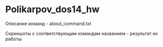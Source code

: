 # Polikarpov_dos14_hw

Описание команд - about_command.txt

Скриншоты с соответствующим командам названием - результат их работы
